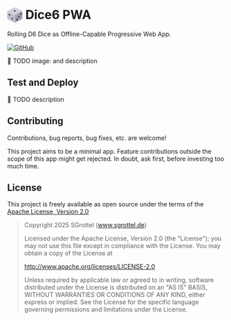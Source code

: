 # Dice6 PWA  <img src="imgs/dice6-icon-x48.png" alt="Dice6 Icon" align="left" style="height:1.25em;margin-right:0.25em">

Rolling D6 Dice as Offline-Capable Progressive Web App.

[![GitHub](https://img.shields.io/github/license/sgrottel/dice6-pwa)](LICENSE)

🚧 TODO image: and description


## Test and Deploy

🚧 TODO description


## Contributing

Contributions, bug reports, bug fixes, etc. are welcome!

This project aims to be a minimal app.
Feature contributions outside the scope of this app might get rejected.
In doubt, ask first, before investing too much time.


## License

This project is freely available as open source under the terms of the [Apache License, Version 2.0](LICENSE)

> Copyright 2025 SGrottel (www.sgrottel.de)
>
> Licensed under the Apache License, Version 2.0 (the "License");
> you may not use this file except in compliance with the License.
> You may obtain a copy of the License at
>
> http://www.apache.org/licenses/LICENSE-2.0
>
> Unless required by applicable law or agreed to in writing, software
> distributed under the License is distributed on an "AS IS" BASIS,
> WITHOUT WARRANTIES OR CONDITIONS OF ANY KIND, either express or implied.
> See the License for the specific language governing permissions and
> limitations under the License.
